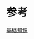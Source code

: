 # 参考

[基础知识](https://github.com/xy-sea/blog/blob/dev/markdown/%E3%80%8C%E5%8E%86%E6%97%B68%E4%B8%AA%E6%9C%88%E3%80%8D10%E4%B8%87%E5%AD%97%E5%89%8D%E7%AB%AF%E7%9F%A5%E8%AF%86%E4%BD%93%E7%B3%BB%E6%80%BB%E7%BB%93%EF%BC%88%E5%9F%BA%E7%A1%80%E7%9F%A5%E8%AF%86%E7%AF%87%EF%BC%89.md)
